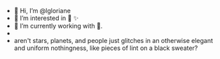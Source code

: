 - 👋 Hi, I’m @lgloriane
- 👀 I’m interested in 🤫 ✨
- 🌱 I’m currently working with 🤫. 
-
- aren't stars, planets, and people just glitches in an otherwise elegant and uniform nothingness, like pieces of lint on a black sweater?

<!---
lgloriane/lgloriane is a ✨ special ✨ repository because its `README.md` (this file) appears on your GitHub profile.
You can click the Preview link to take a look at your changes.
--->
